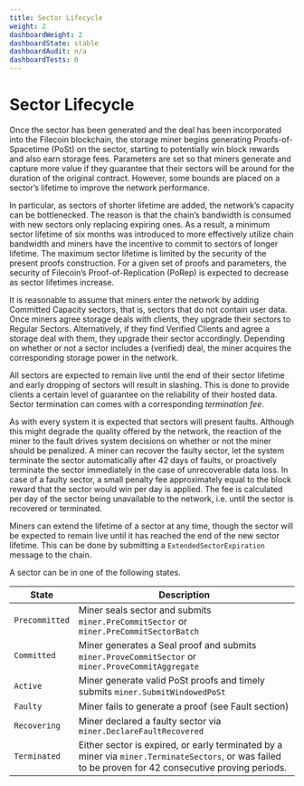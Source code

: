 ```yaml
---
title: Sector Lifecycle
weight: 2
dashboardWeight: 2
dashboardState: stable
dashboardAudit: n/a
dashboardTests: 0
---
```


# Sector Lifecycle

Once the sector has been generated and the deal has been incorporated into the Filecoin blockchain, the storage miner begins generating Proofs-of-Spacetime (PoSt) on the sector, starting to potentially win block rewards and also earn storage fees. Parameters are set so that miners generate and capture more value if they guarantee that their sectors will be around for the duration of the original contract. However, some bounds are placed on a sectorʼs lifetime to improve the network performance.

In particular, as sectors of shorter lifetime are added, the networkʼs capacity can be bottlenecked. The reason is that the chainʼs bandwidth is consumed with new sectors only replacing expiring ones. As a result, a minimum sector lifetime of six months was introduced to more effectively utilize chain bandwidth and miners have the incentive to commit to sectors of longer lifetime. The maximum sector lifetime is limited by the security of the present proofs construction. For a given set of proofs and parameters, the security of Filecoinʼs Proof-of-Replication (PoRep) is expected to decrease as sector lifetimes increase.

It is reasonable to assume that miners enter the network by adding Committed Capacity sectors, that is, sectors that do not contain user data. Once miners agree storage deals with clients, they upgrade their sectors to Regular Sectors. Alternatively, if they find Verified Clients and agree a storage deal with them, they upgrade their sector accordingly. Depending on whether or not a sector includes a (verified) deal, the miner acquires the corresponding storage power in the network.

All sectors are expected to remain live until the end of their sector lifetime and early dropping of sectors will result in slashing. This is done to provide clients a certain level of guarantee on the reliability of their hosted data. Sector termination can comes with a corresponding _termination fee_.

As with every system it is expected that sectors will present faults. Although this might degrade the quality offered by the network, the reaction of the miner to the fault drives system decisions on whether or not the miner should be penalized. A miner can recover the faulty sector, let the system terminate the sector automatically after 42 days of faults, or proactively terminate the sector immediately in the case of unrecoverable data loss. In case of a faulty sector, a small penalty fee approximately equal to the block reward that the sector would win per day is applied. The fee is calculated per day of the sector being unavailable to the network, i.e. until the sector is recovered or terminated.

Miners can extend the lifetime of a sector at any time, though the sector will be expected to remain live until it has reached the end of the new sector lifetime. This can be done by submitting a `ExtendedSectorExpiration` message to the chain.

A sector can be in one of the following states.

| State          | Description                                                                                                                                           |
| -------------- | ----------------------------------------------------------------------------------------------------------------------------------------------------- |
| `Precommitted` | Miner seals sector and submits `miner.PreCommitSector` or `miner.PreCommitSectorBatch`                                                                |
| `Committed`    | Miner generates a Seal proof and submits `miner.ProveCommitSector` or `miner.ProveCommitAggregate`                                                    |
| `Active`       | Miner generate valid PoSt proofs and timely submits `miner.SubmitWindowedPoSt`                                                                        |
| `Faulty`       | Miner fails to generate a proof (see Fault section)                                                                                                   |
| `Recovering`   | Miner declared a faulty sector via `miner.DeclareFaultRecovered`                                                                                      |
| `Terminated`   | Either sector is expired, or early terminated by a miner via `miner.TerminateSectors`, or was failed to be proven for 42 consecutive proving periods. |
